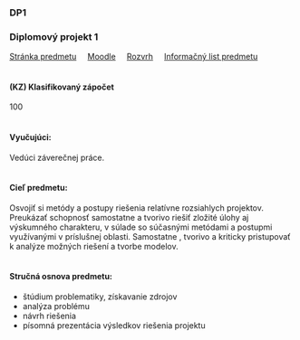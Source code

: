 ### DP1
### Diplomový projekt 1

[Stránka predmetu](https://kmti.fei.tuke.sk/predmet/diplomovy-projekt-i)&nbsp;&nbsp;&nbsp;&nbsp;
[Moodle](https://moodle.fei.tuke.sk/enrol/index.php?id=96)&nbsp;&nbsp;&nbsp;&nbsp;
[Rozvrh](https://maisportal.tuke.sk/portal/rozvrhy.mais)&nbsp;&nbsp;&nbsp;&nbsp;
[Informačný list predmetu](https://maisportal.tuke.sk/portal/tlacPredmetuOSP.mais?predmetId=52654573&lang=sk)&nbsp;&nbsp;&nbsp;&nbsp;
<br>
<br>

#### (KZ) Klasifikovaný zápočet
<div class="points-bar">
  <div class="points zapocet" style="width: 100%">100</div>
</div>
<br>

#### Vyučujúci:
Vedúci záverečnej práce.
<br>
<br>

#### Cieľ predmetu:
Osvojiť si metódy a postupy riešenia relatívne rozsiahlych projektov. Preukázať schopnosť samostatne a tvorivo riešiť zložité úlohy aj výskumného charakteru, v súlade so súčasnými metódami a postupmi využívanými v príslušnej oblasti. Samostatne , tvorivo a kriticky pristupovať k analýze možných riešení a tvorbe modelov.
<br>
<br>

#### Stručná osnova predmetu:
- štúdium problematiky, získavanie zdrojov
- analýza problému
- návrh riešenia
- písomná prezentácia výsledkov riešenia projektu